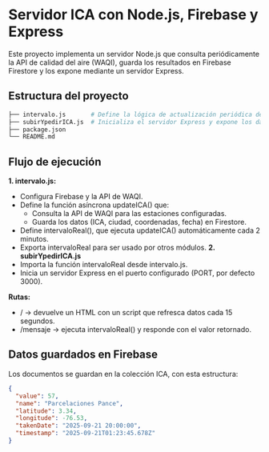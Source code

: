 # Servidor ICA con Node.js, Firebase y Express

Este proyecto implementa un servidor Node.js que consulta periódicamente la API de calidad del aire (WAQI), guarda los resultados en Firebase Firestore y los expone mediante un servidor Express.


## Estructura del proyecto
```bash
├── intervalo.js       # Define la lógica de actualización periódica del ICA
├── subirYpedirICA.js  # Inicializa el servidor Express y expone los datos
├── package.json
└── README.md
````

## Flujo de ejecución
**1. intervalo.js:**
  - Configura Firebase y la API de WAQI.
  - Define la función asíncrona updateICA() que:
      - Consulta la API de WAQI para las estaciones configuradas.
      - Guarda los datos (ICA, ciudad, coordenadas, fecha) en Firestore.
  - Define intervaloReal(), que ejecuta updateICA() automáticamente cada 2 minutos.
  - Exporta intervaloReal para ser usado por otros módulos.
**2. subirYpedirICA.js**
  - Importa la función intervaloReal desde intervalo.js.
  - Inicia un servidor Express en el puerto configurado (PORT, por defecto 3000).

**Rutas:**

  - / → devuelve un HTML con un script que refresca datos cada 15 segundos.
  - /mensaje → ejecuta intervaloReal() y responde con el valor retornado.



## Datos guardados en Firebase

Los documentos se guardan en la colección ICA, con esta estructura:
```json
{
  "value": 57,
  "name": "Parcelaciones Pance",
  "latitude": 3.34,
  "longitude": -76.53,
  "takenDate": "2025-09-21 20:00:00",
  "timestamp": "2025-09-21T01:23:45.678Z"
}
````

